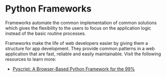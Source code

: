 # Python Frameworks

Frameworks automate the common implementation of common solutions which gives the flexibility to the users to focus on the application logic instead of the basic routine processes.

Frameworks make the life of web developers easier by giving them a structure for app development. They provide common patterns in a web application that are fast, reliable and easily maintainable.
Visit the following resources to learn more:

- [Pyscript: A Browser-Based Python Framework for the 99%](https://thenewstack.io/pyscript-a-browser-based-python-framework/)
